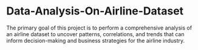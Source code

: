 # Data-Analysis-On-Airline-Dataset
The primary goal of this project is to perform a comprehensive analysis of an airline dataset to uncover patterns, correlations, and trends that can inform decision-making and business strategies for the airline industry.
